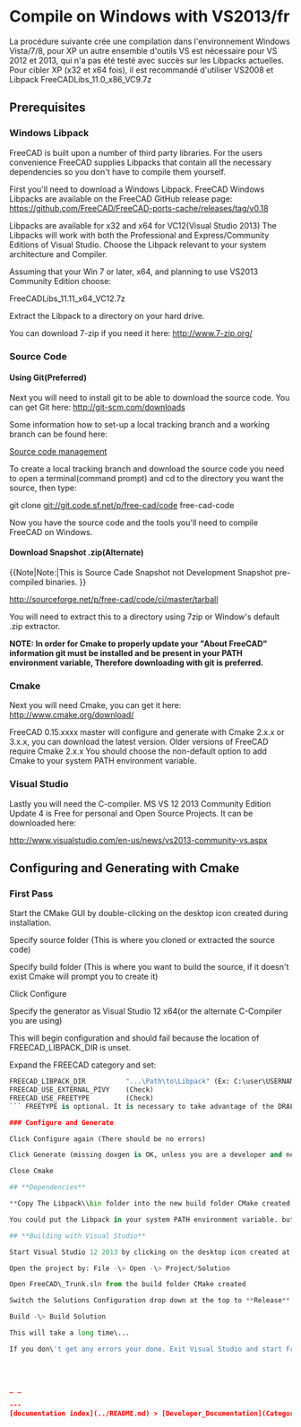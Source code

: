 # Compile on Windows with VS2013/fr
<div class="mw-translate-fuzzy">

La procédure suivante crée une compilation dans l\'environnement Windows Vista/7/8, pour XP un autre ensemble d\'outils VS est nécessaire pour VS 2012 et 2013, qui n\'a pas été testé avec succès sur les Libpacks actuelles. Pour cibler XP (x32 et x64 fois), il est recommandé d\'utiliser VS2008 et Libpack FreeCADLibs\_11.0\_x86\_VC9.7z


</div>

## **Prerequisites**

### Windows Libpack 

FreeCAD is built upon a number of third party libraries. For the users convenience FreeCAD supplies Libpacks that contain all the necessary dependencies so you don\'t have to compile them yourself.

First you\'ll need to download a Windows Libpack. FreeCAD Windows Libpacks are available on the FreeCAD GitHub release page: <https://github.com/FreeCAD/FreeCAD-ports-cache/releases/tag/v0.18>

Libpacks are available for x32 and x64 for VC12(Visual Studio 2013) The Libpacks will work with both the Professional and Express/Community Editions of Visual Studio. Choose the Libpack relevant to your system architecture and Compiler.

Assuming that your Win 7 or later, x64, and planning to use VS2013 Community Edition choose:

FreeCADLibs\_11.11\_x64\_VC12.7z

Extract the Libpack to a directory on your hard drive.

You can download 7-zip if you need it here: <http://www.7-zip.org/>

### Source Code 

#### Using Git(Preferred) 

Next you will need to install git to be able to download the source code. You can get Git here: <http://git-scm.com/downloads>

Some information how to set-up a local tracking branch and a working branch can be found here:

[Source code management](Source_code_management.md)

To create a local tracking branch and download the source code you need to open a terminal(command prompt) and cd to the directory you want the source, then type:

git clone <git://git.code.sf.net/p/free-cad/code> free-cad-code

Now you have the source code and the tools you\'ll need to compile FreeCAD on Windows.

#### Download Snapshot .zip(Alternate) 


{{Note|Note:|This is Source Cade Snapshot not Development Snapshot pre-compiled binaries.
}}

<http://sourceforge.net/p/free-cad/code/ci/master/tarball>

You will need to extract this to a directory using 7zip or Window\'s default .zip extractor.

**NOTE: In order for Cmake to properly update your \"About FreeCAD\" information git must be installed and be present in your PATH environment variable, Therefore downloading with git is preferred.**

### Cmake

Next you will need Cmake, you can get it here: <http://www.cmake.org/download/>

FreeCAD 0.15.xxxx master will configure and generate with Cmake 2.x.x or 3.x.x, you can download the latest version. Older versions of FreeCAD require Cmake 2.x.x You should choose the non-default option to add Cmake to your system PATH environment variable.

### Visual Studio 

Lastly you will need the C-compiler. MS VS 12 2013 Community Edition Update 4 is Free for personal and Open Source Projects. It can be downloaded here:

<http://www.visualstudio.com/en-us/news/vs2013-community-vs.aspx>

## **Configuring and Generating with Cmake** 

### First Pass 

Start the CMake GUI by double-clicking on the desktop icon created during installation.

Specify source folder (This is where you cloned or extracted the source code)

Specify build folder (This is where you want to build the source, if it doesn\'t exist Cmake will prompt you to create it)

Click Configure

Specify the generator as Visual Studio 12 x64(or the alternate C-Compiler you are using)

This will begin configuration and should fail because the location of FREECAD\_LIBPACK\_DIR is unset.

Expand the FREECAD category and set: 
```python
FREECAD_LIBPACK_DIR          "...\Path\to\Libpack" (Ex: C:\user\USERNAME\FreeCADLibs_11.0_x64_VC12)
FREECAD_USE_EXTERNAL_PIVY    (Check)
FREECAD_USE_FREETYPE         (Check)
``` FREETYPE is optional. It is necessary to take advantage of the DRAFT Work Bench\'s Shape String functionality. Under normal situations it is a desirable option.

### Configure and Generate 

Click Configure again (There should be no errors)

Click Generate (missing doxgen is OK, unless you are a developer and need the source documentation)

Close Cmake

## **Dependencies**

**Copy The Libpack\\bin folder into the new build folder CMake created.**

You could put the Libpack in your system PATH environment variable. but you still are required to copy some files?

## **Building with Visual Studio** 

Start Visual Studio 12 2013 by clicking on the desktop icon created at installation.

Open the project by: File -\> Open -\> Project/Solution

Open FreeCAD\_Trunk.sln from the build folder CMake created

Switch the Solutions Configuration drop down at the top to **Release** **X64**

Build -\> Build Solution

This will take a long time\...

If you don\'t get any errors your done. Exit Visual Studio and start FreeCAD by double clicking the FreeCAD icon in the bin folder of the build directory.




_ _

---
[documentation index](../README.md) > [Developer_Documentation](Category_Developer_Documentation.md) > Compile on Windows with VS2013/fr
